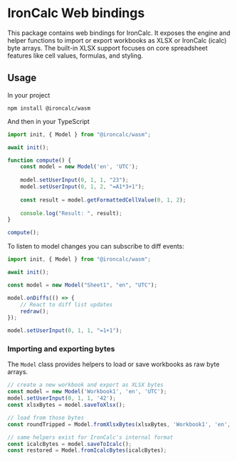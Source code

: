 # IronCalc Web bindings

This package contains web bindings for IronCalc. It exposes the engine and helper functions to import or export workbooks as XLSX or IronCalc (icalc) byte arrays. The built-in XLSX support focuses on core spreadsheet features like cell values, formulas, and styling.


## Usage

In your project

```
npm install @ironcalc/wasm
```

And then in your TypeScript

```TypeScript
import init, { Model } from "@ironcalc/wasm";

await init();

function compute() {
    const model = new Model('en', 'UTC');
    
    model.setUserInput(0, 1, 1, "23");
    model.setUserInput(0, 1, 2, "=A1*3+1");
    
    const result = model.getFormattedCellValue(0, 1, 2);
    
    console.log("Result: ", result);
}

compute();
```

To listen to model changes you can subscribe to diff events:

```TypeScript
import init, { Model } from "@ironcalc/wasm";

await init();

const model = new Model("Sheet1", "en", "UTC");

model.onDiffs(() => {
    // React to diff list updates
    redraw();
});

model.setUserInput(0, 1, 1, "=1+1");
```
### Importing and exporting bytes

The `Model` class provides helpers to load or save workbooks as raw byte arrays.

```ts
// create a new workbook and export as XLSX bytes
const model = new Model('Workbook1', 'en', 'UTC');
model.setUserInput(0, 1, 1, '42');
const xlsxBytes = model.saveToXlsx();

// load from those bytes
const roundTripped = Model.fromXlsxBytes(xlsxBytes, 'Workbook1', 'en', 'UTC');

// same helpers exist for IronCalc's internal format
const icalcBytes = model.saveToIcalc();
const restored = Model.fromIcalcBytes(icalcBytes);
```


